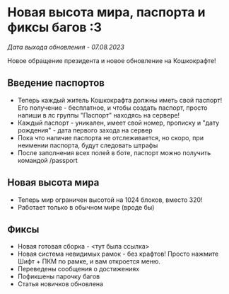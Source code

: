 # Новая высота мира, паспорта и фиксы багов :3

*Дата выхода обновления - 07.08.2023*

Новое обращение президента и новое обновление на Кошкокрафте!

## Введение паспортов
- Теперь каждый житель Кошкокрафта должны иметь свой паспорт! Его получение - бесплатное, и чтобы создать паспорт, просто напиши в лс группы "Паспорт" находясь на сервере!
- Каждый паспорт - уникален, имеет свой номер, прописку и "дату рождения" - дата первого захода на сервер
- Пока что наличие паспорта не отслеживается, но скоро, при неимении паспорта, будут следовать штрафы
- После заполнения всех полей в боте, паспорт можно получить командой /passport

## Новая высота мира
- Теперь мир ограничен высотой на 1024 блоков, вместо 320!
- Работает только в обычном мире (вроде бы)

## Фиксы
- Новая готовая сборка - <тут была ссылка>
- Новая система невидимых рамок - без крафтов! Просто нажмите Шифт + ПКМ по рамке, и вам откроется меню.
- Переведены сообщения о достижениях
- Пофикшены парочку багов
- Статья новичков обновлена